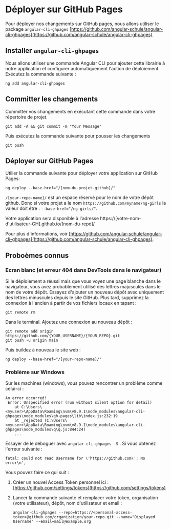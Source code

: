 # Déployer sur GitHub Pages

Pour déployer nos changements sur GitHub pages, nous allons utiliser le package `angular-cli-ghpages` [https://github.com/angular-schule/angular-cli-ghpages](https://github.com/angular-schule/angular-cli-ghpages)


## Installer `angular-cli-ghpages`

Nous allons utiliser une commande Angular CLI pour ajouter cette librairie à notre application et configurer automatiquement l'action de déploiement. Exécutez la commande suivante :

```
ng add angular-cli-ghpages
```

## Committer les changements

Committer vos changements en exécutant cette commande dans votre répertoire de projet.

```
git add -A && git commit -m "Your Message"
```

Puis exécutez la commande suivante pour pousser les changements

```
git push
```

## Déployer sur GitHub Pages


Utilier la commande suivante pour déployer votre application sur GitHub Pages:

```
ng deploy --base-href="/[nom-du-projet-github]/"
```

`/[your-repo-name]/` est un espace réservé pour le nom de votre dépôt github. Donc si votre projet a le nom `https://github.com/myname/ng-girls` la valeur doit être : `--base-href="/ng-girls/"`.

Votre application sera disponible à l'adresse https://\[votre-nom-d'utilisateur-GH].github.io/\[nom-du-repo]/

Pour plus d'informations, voir [https://github.com/angular-schule/angular-cli-ghpages](https://github.com/angular-schule/angular-cli-ghpages).

## Proboèmes connus

### Ecran blanc (et erreur 404 dans DevTools dans le navigateur)

Si le déploiement a réussi mais que vous voyez une page blanche dans le navigateur, vous avez probablement utilisé des lettres majuscules dans le nom de votre dépôt. Essayez d'ajouter un nouveau dépôt avec uniquement des lettres minuscules depuis le site GitHub. Plus tard, supprimez la connexion à l'ancien à partir de vos fichiers locaux en tapant :

```
git remote rm
```

Dans le terminal. Ajoutez une connexion au nouveau dépôt :

```
git remote add origin https://github.com/{YOUR_USERNAME}/{YOUR_REPO}.git
git push -u origin main
```

Puis buildez à nouveau le site web :

```
ng deploy --base-href="/[your-repo-name]/"
```

### Problème sur Windows

Sur les machines (windows), vous pouvez rencontrer un problème comme celui-ci :

```
An error occurred!
 Error: Unspecified error (run without silent option for detail)
    at C:\Users\<myuser>\AppData\Roaming\nvm\v8.9.1\node_modules\angular-cli-ghpages\node_modules\gh-pages\lib\index.js:232:19
    at _rejected (C:\Users\<myuser>\AppData\Roaming\nvm\v8.9.1\node_modules\angular-cli-ghpages\node_modules\q\q.js:844:24)
    ...
```

Essayer de le déboguer avec `angular-cli-ghpages -S` . Si vous obtenez l'erreur suivante :

```
fatal: could not read Username for \'https://github.com\': No error\n',
```

Vous pouvez faire ce qui suit :

1. Créer un nouvel Access Token personnel ici : [https://github.com/settings/tokens](https://github.com/settings/tokens)
3. Lancer la commande suivante et remplacer votre token, organisation (votre utilisateur), dépôt, nom d'utilisateur et email :

    ```
    angular-cli-ghpages --repo=https://<personal-access-token>@github.com/organization/your-repo.git --name="Displayed Username" --email=mail@example.org
    ```
